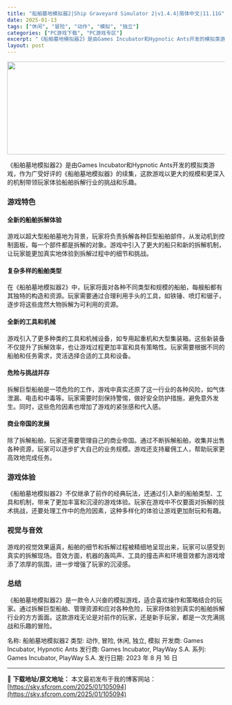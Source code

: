 ```yaml
---
title: "船舶墓地模拟器2|Ship Graveyard Simulator 2|v1.4.4|简体中文|11.11G"
date: 2025-01-13
tags: ["休闲", "冒险", "动作", "模拟", "独立"]
categories: ["PC游戏下载", "PC游戏专区"]
excerpt: "《船舶墓地模拟器2》是由Games Incubator和Hypnotic Ants开发的模拟类游戏，作为广受好评的《船舶墓地模拟器》的续集，这款游戏以更大的规模和更深入的机制带领玩家体验船舶拆解行业的挑战和乐趣。 游戏特色 全新的船舶拆解体验 游戏以超大型船舶墓地为背景，玩家将负责拆解各种巨型船舶部&hellip;"
layout: post
---
```


<img class="aligncenter size-full wp-image-105095" src="https://sky.sfcrom.com/wp-content/uploads/2025/01/2025011302430243.webp" alt="" width="660" height="215" />

《船舶墓地模拟器2》是由Games Incubator和Hypnotic Ants开发的模拟类游戏，作为广受好评的《船舶墓地模拟器》的续集，这款游戏以更大的规模和更深入的机制带领玩家体验船舶拆解行业的挑战和乐趣。
<h3>游戏特色</h3>
<h4>全新的船舶拆解体验</h4>
游戏以超大型船舶墓地为背景，玩家将负责拆解各种巨型船舶部件，从发动机到控制面板，每一个部件都是拆解的对象。游戏中引入了更大的船只和新的拆解机制，让玩家能更加真实地体验到拆解过程中的细节和挑战。
<h4>复杂多样的船舶类型</h4>
在《船舶墓地模拟器2》中，玩家将面对各种不同类型和规模的船舶，每艘船都有其独特的构造和资源。玩家需要通过合理利用手头的工具，如铁锤、喷灯和锯子，逐步将这些庞然大物拆解为可利用的资源。
<h4>全新的工具和机械</h4>
游戏引入了更多种类的工具和机械设备，如专用起重机和大型集装箱。这些新装备不仅提升了拆解效率，也让游戏过程更加丰富和具有策略性。玩家需要根据不同的船舶和任务需求，灵活选择合适的工具和设备。
<h4>危险与挑战并存</h4>
拆解巨型船舶是一项危险的工作，游戏中真实还原了这一行业的各种风险，如气体泄漏、电击和中毒等。玩家需要时刻保持警惕，做好安全防护措施，避免意外发生。同时，这些危险因素也增加了游戏的紧张感和代入感。
<h4>商业帝国的发展</h4>
除了拆解船舶，玩家还需要管理自己的商业帝国。通过不断拆解船舶，收集并出售各种资源，玩家可以逐步扩大自己的业务规模。游戏还支持雇佣工人，帮助玩家更高效地完成任务。
<h3>游戏体验</h3>
《船舶墓地模拟器2》不仅继承了前作的经典玩法，还通过引入新的船舶类型、工具和机制，带来了更加丰富和沉浸的游戏体验。玩家在游戏中不仅要面对拆解的技术挑战，还要处理工作中的危险因素，这种多样化的体验让游戏更加耐玩和有趣。
<h3>视觉与音效</h3>
游戏的视觉效果逼真，船舶的细节和拆解过程被精细地呈现出来，玩家可以感受到真实的拆解现场。音效方面，机器的轰鸣声、工具的撞击声和环境音效都为游戏增添了浓厚的氛围，进一步增强了玩家的沉浸感。
<h3>总结</h3>
《船舶墓地模拟器2》是一款令人兴奋的模拟游戏，适合喜欢操作和策略结合的玩家。通过拆解巨型船舶、管理资源和应对各种危险，玩家将体验到真实的船舶拆解行业的方方面面。这款游戏无论是对前作的玩家，还是新手玩家，都是一次充满挑战和乐趣的冒险。

名称: 船舶墓地模拟器2
类型: 动作, 冒险, 休闲, 独立, 模拟
开发商: Games Incubator, Hypnotic Ants
发行商: Games Incubator, PlayWay S.A.
系列: Games Incubator, PlayWay S.A.
发行日期: 2023 年 8 月 16 日

---
📖 **下载地址/原文地址：** 本文最初发布于我的博客网站：[https://sky.sfcrom.com/2025/01/105094](https://sky.sfcrom.com/2025/01/105094)
